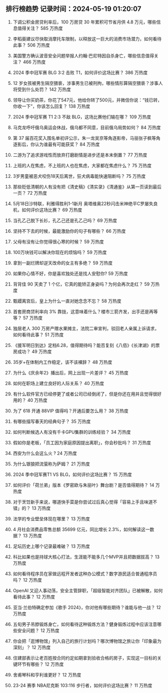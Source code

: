 
## 排行榜趋势 记录时间：2024-05-19 01:20:07
  
  1. 下调公积金房贷利率后，100 万房贷 30 年累积可节省月供 4.8 万元，哪些信息值得关注？ 585 万热度
    
  2. 李稻葵建议尽快取消摩托车限制，以释放这一巨大的消费市场潜力，如何看待此事？ 506 万热度
    
  3. 美国警方确认波音安全问题举报人约翰·巴尼特因自杀身亡，哪些信息值得关注？ 466 万热度
    
  4. 2024 季中冠军赛 BLG 3:2 击败 T1，如何评价这场比赛？ 386 万热度
    
  5. 12 岁女孩被男生隔空猥亵，涉事男生已被刑拘，哪些情形算隔空猥亵？涉事人将受到什么处罚？ 142 万热度
    
  6. 领导让你买奶茶，你花了547元，他给你转了500元，并微信你说：“钱已转，你收一下”，你该怎么回复？ 138 万热度
    
  7. 2024 季中冠军赛 T1 2:3 不敌 BLG，这场比赛他们输在哪？ 109 万热度
    
  8. 马克龙呼吁俄乌奥运会休战，俄乌都不同意，目前俄乌局势如何？ 84 万热度
    
  9. 第 37 届百花奖入围名单初评公示，朱一龙吴京等角逐影帝，马丽张子枫等角逐影后，你认为谁最有可能获奖？ 84 万热度
    
  10. 二游为了追求游戏性而放弃打磨剧情是进步还是本末倒置？ 77 万热度
    
  11. 上班的人在焦虑，不上班的人也在焦虑，大家都在焦虑什么？ 75 万热度
    
  12. 3岁男童被恶犬咬伤18天后离世，狂犬病毒能快速阻断吗？ 75 万热度
    
  13. 那些贬低清朝的人有没有把《清史稿》《清实录》《清通鉴》从第一页读到最后一页？ 72 万热度
    
  14. 5月18日沙特联，利雅得胜利1-1新月 奥塔维奥22秒闪击米神绝平C罗屡失良机，如何评价这场比赛？ 69 万热度
    
  15. 当孔乙己脱下长衫，孔乙己还是孔乙己吗？ 69 万热度
    
  16. 坚持不下去的时候，最能激励你的句子有哪些？ 66 万热度
    
  17. 父母有没有让你觉得很心寒的时候？ 59 万热度
    
  18. 100万块钱可以解决你现在的烦恼吗？ 59 万热度
    
  19. 拿到一副烂牌却逆天改命的女主有多绝？ 59 万热度
    
  20. 如果你心情不好，你是喜欢独处还是找人安慰你? 59 万热度
    
  21. 背背佳 90 天卖了 1 个亿，它真的能矫正身姿吗？为何会再次走红？ 59 万热度
    
  22. 甄嬛离宫后，皇上为什么一直对她念念不忘？ 58 万热度
    
  23. 首套房商贷利率向 3% 靠拢，这意味着什么？楼市三箭齐发，出手还是再等等？ 57 万热度
    
  24. 独居老人 300 万房产赠水果摊主，法院二审宣判，驳回老人亲属上诉请求，如何看待此事？ 51 万热度
    
  25. 《援军明日到达》定档6.28，值得期待吗？能否复刻《八佰》《长津湖》的票房成功？ 49 万热度
    
  26. 35岁+在体制内工作稳定，该不该裸辞？ 48 万热度
    
  27. 为什么《庆余年2》播出后，网上出现一片差评？ 45 万热度
    
  28. 如何在职场上建立良好的人际关系？ 40 万热度
    
  29. 有什么软件官方已经停更了或者公司已经倒闭了，但是你还在用并且觉得很好用的？ 40 万热度
    
  30. 为了 618 开通 88VIP 值得吗？开通后要怎么用？ 38 万热度
    
  31. 有哪些描写春天的经典句子？ 35 万热度
    
  32. 如何判断候选人有没有千卡GPU集群的训练经验？ 34 万热度
    
  33. 假如你是老板，「员工因为家庭原因提出离职」，你会秒批吗？ 31 万热度
    
  34. 西安为什么会这么火 ? 24 万热度
    
  35. 为什么银狼把流萤称为萨姆？ 21 万热度
    
  36. 2024 季中冠军赛T1 VS BLG，如何评价这场比赛？ 15 万热度
    
  37. 如何评价「荷兰弟」版本《罗密欧与朱丽叶》舞台剧？是否值得期待？ 14 万热度
    
  38. 对于烹饪新手来说，哪道快手菜是你尝试过后真心觉得「容易上手且味道不错」的？ 13 万热度
    
  39. 法学的专业壁垒体现在哪里？ 13 万热度
    
  40. 4 月社会消费品零售总额 35699 亿元，同比增长 2.3%，如何解读这一数据？ 13 万热度
    
  41. 足坛历史上哪个记录最难破？ 13 万热度
    
  42. 科比如果也是持球大核心打法，生涯能不能多几个MVP并且把数据拔高？ 13 万热度
    
  43. 如何看待程序员在家做远程开发者这种办公模式？数字游民适合普通程序员吗？ 12 万热度
    
  44. OpenAI 又迎人事动荡，安全主管辞职，「超级智能对齐团队」已被解散，如何看待此事？ 12 万热度
    
  45. 亚当·兰伯特确定参加《歌手 2024》，你对他有哪些期待？谁能与他一战？ 12 万热度
    
  46. 五旬男子吊脖锻炼身亡，如何看待这种锻炼方法？健身锻炼过程中应该注意哪些安全问题？ 12 万热度
    
  47. 你会把「逛博物馆」列入自己的旅行计划吗？哪次博物馆之旅让你「印象最为深刻」？ 12 万热度
    
  48. 住建部表示让老百姓按合同约定如期拿到验收合格的房子，实现这一目标的关键环节有哪些？ 12 万热度
    
  49. 舍甫琴科和亨利谁更好？ 12 万热度
    
  50. 23-24 赛季 NBA尼克斯 103:116 步行者，如何评价这场比赛？ 11 万热度
    